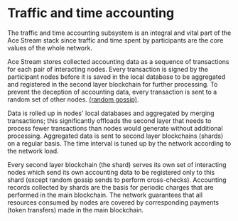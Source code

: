 # Traffic and time accounting

The traffic and time accounting subsystem is an integral and vital part of the Ace Stream stack since traffic and time spent by participants are the core values of the whole network.

Ace Stream stores collected accounting data as a sequence of transactions for each pair of interacting nodes. Every transaction is signed by the participant nodes before it is saved in the local database to be aggregated and registered in the second layer blockchain for further processing. To prevent the deception of accounting data, every transaction is sent to a random set of other nodes. [(random gossip)](https://github.com/Tribler/tribler/issues/4634).

Data is rolled up in nodes' local databases and aggregated by merging transactions; this significantly offloads the second layer that needs to process fewer transactions than nodes would generate without additional processing. Aggregated data is sent to second layer blockchains (shards) on a regular basis. The time interval is tuned up by the network according to the network load.

Every second layer blockchain (the shard) serves its own set of interacting nodes which send its own accounting data to be registered only to this shard (except random gossip sends to perform cross-checks). Accounting records collected by shards are the basis for periodic charges that are performed in the main blockchain. The network guarantees that all resources consumed by nodes are covered by corresponding payments (token transfers) made in the main blockchain.
